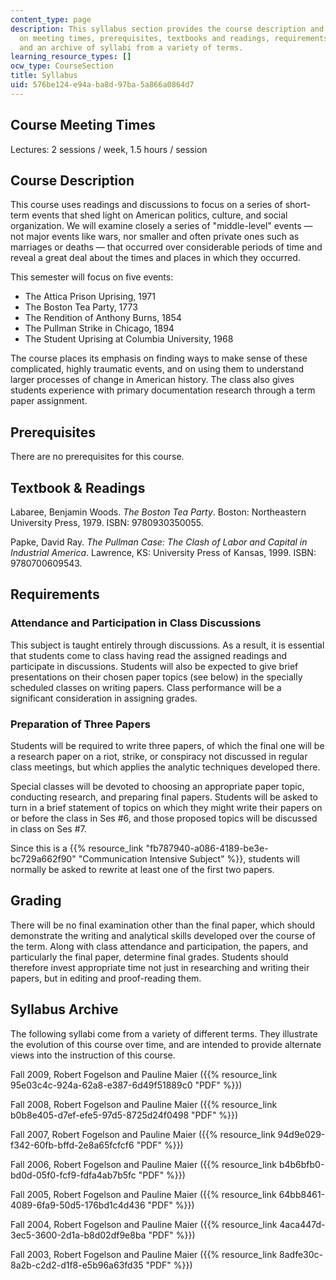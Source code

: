 ```yaml
---
content_type: page
description: This syllabus section provides the course description and information
  on meeting times, prerequisites, textbooks and readings, requirements, grading,
  and an archive of syllabi from a variety of terms.
learning_resource_types: []
ocw_type: CourseSection
title: Syllabus
uid: 576be124-e94a-ba8d-97ba-5a866a0864d7
---
```


Course Meeting Times
--------------------

Lectures: 2 sessions / week, 1.5 hours / session

Course Description
------------------

This course uses readings and discussions to focus on a series of short-term events that shed light on American politics, culture, and social organization. We will examine closely a series of "middle-level" events — not major events like wars, nor smaller and often private ones such as marriages or deaths — that occurred over considerable periods of time and reveal a great deal about the times and places in which they occurred.

This semester will focus on five events:

*   The Attica Prison Uprising, 1971
*   The Boston Tea Party, 1773
*   The Rendition of Anthony Burns, 1854
*   The Pullman Strike in Chicago, 1894
*   The Student Uprising at Columbia University, 1968

The course places its emphasis on finding ways to make sense of these complicated, highly traumatic events, and on using them to understand larger processes of change in American history. The class also gives students experience with primary documentation research through a term paper assignment.

Prerequisites
-------------

There are no prerequisites for this course.

Textbook & Readings
-------------------

Labaree, Benjamin Woods. _The Boston Tea Party_. Boston: Northeastern University Press, 1979. ISBN: 9780930350055.

Papke, David Ray. _The Pullman Case: The Clash of Labor and Capital in Industrial America_. Lawrence, KS: University Press of Kansas, 1999. ISBN: 9780700609543.

Requirements
------------

### Attendance and Participation in Class Discussions

This subject is taught entirely through discussions. As a result, it is essential that students come to class having read the assigned readings and participate in discussions. Students will also be expected to give brief presentations on their chosen paper topics (see below) in the specially scheduled classes on writing papers. Class performance will be a significant consideration in assigning grades.

### Preparation of Three Papers

Students will be required to write three papers, of which the final one will be a research paper on a riot, strike, or conspiracy not discussed in regular class meetings, but which applies the analytic techniques developed there.

Special classes will be devoted to choosing an appropriate paper topic, conducting research, and preparing final papers. Students will be asked to turn in a brief statement of topics on which they might write their papers on or before the class in Ses #6, and those proposed topics will be discussed in class on Ses #7.

Since this is a {{% resource_link "fb787940-a086-4189-be3e-bc729a662f90" "Communication Intensive Subject" %}}, students will normally be asked to rewrite at least one of the first two papers.

Grading
-------

There will be no final examination other than the final paper, which should demonstrate the writing and analytical skills developed over the course of the term. Along with class attendance and participation, the papers, and particularly the final paper, determine final grades. Students should therefore invest appropriate time not just in researching and writing their papers, but in editing and proof-reading them.

Syllabus Archive
----------------

The following syllabi come from a variety of different terms. They illustrate the evolution of this course over time, and are intended to provide alternate views into the instruction of this course.

Fall 2009, Robert Fogelson and Pauline Maier ({{% resource_link 95e03c4c-924a-62a8-e387-6d49f51889c0 "PDF" %}})

Fall 2008, Robert Fogelson and Pauline Maier ({{% resource_link b0b8e405-d7ef-efe5-97d5-8725d24f0498 "PDF" %}})

Fall 2007, Robert Fogelson and Pauline Maier ({{% resource_link 94d9e029-f342-60fb-bffd-2e8a65fcfcf6 "PDF" %}})

Fall 2006, Robert Fogelson and Pauline Maier ({{% resource_link b4b6bfb0-bd0d-05f0-fcf9-fdfa4ab7b5fc "PDF" %}})

Fall 2005, Robert Fogelson and Pauline Maier ({{% resource_link 64bb8461-4089-6fa9-50d5-176bd1c4d436 "PDF" %}})

Fall 2004, Robert Fogelson and Pauline Maier ({{% resource_link 4aca447d-3ec5-3600-2d1a-b8d02df9e8ba "PDF" %}})

Fall 2003, Robert Fogelson and Pauline Maier ({{% resource_link 8adfe30c-8a2b-c2d2-d1f8-e5b96a63fd35 "PDF" %}})